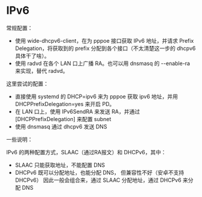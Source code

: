 # IPv6

常规配置：

* 使用 wide-dhcpv6-client，在为 pppoe 接口获取 IPv6 地址，并请求 Prefix Delegation，将获取到的 prefix 分配到各个接口（不太清楚这一步的 dhcpv6 具体干了啥）。
* 使用 radvd 在各个 LAN 口上广播 RA。也可以用 dnsmasq 的 --enable-ra 来实现，替代 radvd。

这里尝试的配置：

* 直接使用 systemd 的 DHCP=ipv6 来为 pppoe 获取 ipv6 地址，并用 DHCPPrefixDelegation=yes 来开启 PD。
* 在 LAN 口上，使用 IPv6SendRA 来发送 RA，并通过 [DHCPPrefixDelegation] 来配置 subnet
* 使用 dnsmasq 通过 dhcpv6 发送 DNS

一些说明：

IPv6 的两种配置方式，SLAAC（通过RA报文）和 DHCPv6，其中：
* SLAAC 只能获取地址，不能配置 DNS
* DHCPv6 既可以分配地址，也能分配 DNS， 但兼容性不好（安卓不支持 DHCPv6）
因此一般会组合来，通过 SLAAC 分配地址，通过 DHCPv6 来分配 DNS
